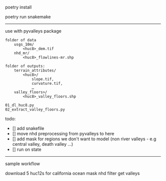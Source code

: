 poetry install  

poetry run snakemake


-----
use with pyvalleys package

```
folder of data
    usgs_10m/
        <huc8>_dem.tif
    nhd_mr/
        <huc8>_flowlines-mr.shp

folder of outputs:
    terrain_attributes/
        <huc8>/
            slope.tif,
            curvature.tif,
            …
    valley_floors>/
        <huc8>_valley_floors.shp
```


```
01_dl_huc8.py
02_extract_valley_floors.py
```

todo:
- [] add snakefile
- [] move nhd preprocessing from pyvalleys to here
- [] add mask for regions we don't want to model (non river valleys - e.g central valley, death valley ...)
- [] run on state

----
sample workflow

download 5 huc12s for california
ocean mask
nhd filter
get valleys
